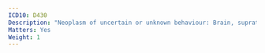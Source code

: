 ```yaml
---
ICD10: D430
Description: "Neoplasm of uncertain or unknown behaviour: Brain, supratentorial"
Matters: Yes
Weight: 1
---
```


